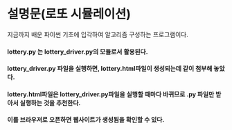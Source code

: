# 설명문(로또 시뮬레이션)

지금까지 배운 파이썬 기초에 입각하여 알고리즘 구성하는 프로그램이다.

#### lottery.py 는 lottery_driver.py의 모듈로서 활용된다.
#### lottery_driver.py 파일을 실행하면, lottery.html파일이 생성되는데 같이 첨부해 놓았다.
#### lottery.html파일은 lottery_driver.py파일을 실행할 때마다 바뀌므로 .py 파일만 받아서 실행하는 것을 추천한다.
#### 이를 브라우저로 오픈하면 웹사이트가 생성됨을 확인할 수 있다.
